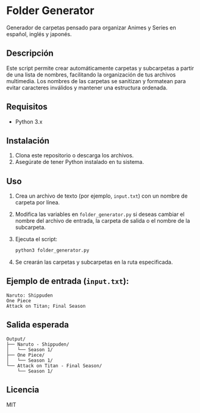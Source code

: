 # Folder Generator

Generador de carpetas pensado para organizar Animes y Series en español, inglés y japonés.

## Descripción

Este script permite crear automáticamente carpetas y subcarpetas a partir de una lista de nombres, facilitando la organización de tus archivos multimedia. Los nombres de las carpetas se sanitizan y formatean para evitar caracteres inválidos y mantener una estructura ordenada.

## Requisitos

- Python 3.x

## Instalación

1. Clona este repositorio o descarga los archivos.
2. Asegúrate de tener Python instalado en tu sistema.

## Uso

1. Crea un archivo de texto (por ejemplo, `input.txt`) con un nombre de carpeta por línea.
2. Modifica las variables en `folder_generator.py` si deseas cambiar el nombre del archivo de entrada, la carpeta de salida o el nombre de la subcarpeta.
3. Ejecuta el script:

   ```bash
   python3 folder_generator.py
   ```

4. Se crearán las carpetas y subcarpetas en la ruta especificada.

## Ejemplo de entrada (`input.txt`):

```
Naruto: Shippuden
One Piece
Attack on Titan; Final Season
```

## Salida esperada

```
Output/
├── Naruto - Shippuden/
│   └── Season 1/
├── One Piece/
│   └── Season 1/
└── Attack on Titan - Final Season/
    └── Season 1/
```

## Licencia

MIT
